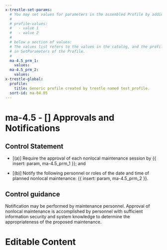 ```yaml
---
x-trestle-set-params:
  # You may set values for parameters in the assembled Profile by adding
  #
  # profile-values:
  #   - value 1
  #   - value 2
  #
  # below a section of values:
  # The values list refers to the values in the catalog, and the profile-values represent values
  # in SetParameters of the Profile.
  #
  ma-4.5_prm_1:
    values:
  ma-4.5_prm_2:
    values:
x-trestle-global:
  profile:
    title: Generic profile created by trestle named test_profile.
  sort-id: ma-04.05
---
```


# ma-4.5 - \[\] Approvals and Notifications

## Control Statement

- \[(a)\] Require the approval of each nonlocal maintenance session by {{ insert: param, ma-4.5_prm_1 }}; and

- \[(b)\] Notify the following personnel or roles of the date and time of planned nonlocal maintenance: {{ insert: param, ma-4.5_prm_2 }}.

## Control guidance

Notification may be performed by maintenance personnel. Approval of nonlocal maintenance is accomplished by personnel with sufficient information security and system knowledge to determine the appropriateness of the proposed maintenance.

# Editable Content

<!-- Make additions and edits below -->
<!-- The above represents the contents of the control as received by the profile, prior to additions. -->
<!-- If the profile makes additions to the control, they will appear below. -->
<!-- The above markdown may not be edited but you may edit the content below, and/or introduce new additions to be made by the profile. -->
<!-- If there is a yaml header at the top, parameter values may be edited. Use --set-parameters to incorporate the changes during assembly. -->
<!-- The content here will then replace what is in the profile for this control, after running profile-assemble. -->
<!-- The current profile has no added parts for this control, but you may add new ones here. -->
<!-- Each addition must have a heading either of the form ## Control my_addition_name -->
<!-- or ## Part a. (where the a. refers to one of the control statement labels.) -->
<!-- "## Control" parts are new parts added after the statement part. -->
<!-- "## Part" parts are new parts added into the top-level statement part with that label. -->
<!-- Subparts may be added with nested hash levels of the form ### My Subpart Name -->
<!-- underneath the parent ## Control or ## Part being added -->
<!-- See https://ibm.github.io/compliance-trestle/tutorials/ssp_profile_catalog_authoring/ssp_profile_catalog_authoring for guidance. -->
